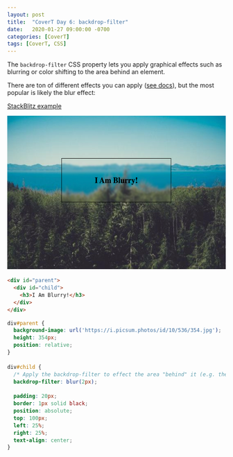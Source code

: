 ```yaml
---
layout: post
title:  "CoverT Day 6: backdrop-filter"
date:   2020-01-27 09:00:00 -0700
categories: [CoverT]
tags: [CoverT, CSS]
---
```


The `backdrop-filter` CSS property lets you apply graphical effects such as blurring or color shifting to the area behind an element.

There are ton of different effects you can apply ([see docs](https://developer.mozilla.org/en-US/docs/Web/CSS/backdrop-filter)), but the most popular is likely the blur effect:

[StackBlitz example](https://stackblitz.com/edit/covert-backdrop-filter)

<img height="354px" src="/assets/images/backdrop-filter-example.png" alt="backdrop-filter example" /> 

```html
<div id="parent">
  <div id="child">
    <h3>I Am Blurry!</h3>
  </div>
</div>
```

```css
div#parent {
  background-image: url('https://i.picsum.photos/id/10/536/354.jpg');
  height: 354px;
  position: relative;
}

div#child {
  /* Apply the backdrop-filter to effect the area "behind" it (e.g. the parent) */
  backdrop-filter: blur(2px);
  
  padding: 20px;
  border: 1px solid black;
  position: absolute;
  top: 100px;
  left: 25%;
  right: 25%;
  text-align: center;
}
```
